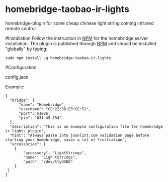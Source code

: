 # homebridge-taobao-ir-lights

homebridge-plugin for some cheap chinese light string coming infrared remote control

#Installation
Follow the instruction in [NPM](https://www.npmjs.com/package/homebridge) for the homebridge server
installation. The plugin is published through [NPM](https://www.npmjs.com/package/homebridge-taobao-ir-lights) and
should be installed "globally" by typing:

    sudo npm install -g homebridge-taobao-ir-lights

#Configuration

config.json

Example:

    {
      "bridge": {
          "name": "Homebridge",
          "username": "CC:22:3D:E3:CE:51",
          "port": 51826,
          "pin": "031-45-154"
      },
      "description": "This is an example configuration file for homebridge ir lights plugin",
      "hint": "Always paste into jsonlint.com validation page before starting your homebridge, saves a lot of frustration",
      "accessories": [
        {
            "accessory": "LightStrings",
            "name": "Ligh tStrings",
            "path": "/dev/ttyUSB0"
        }
     ]
    }
